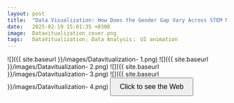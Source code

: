 ```yaml
---
layout: post
title:  "Data Visualization: How Does the Gender Gap Vary Across STEM Majors?"
date:   2025-02-19 15:01:35 +0300
image:  Datavitualization_cover.png
tags:   DataVitualization; Data Analysis； UI animation
---
```

![]({{ site.baseurl }}/images/Datavitualization- 1.png)
![]({{ site.baseurl }}/images/Datavitualization- 2.png)
![]({{ site.baseurl }}/images/Datavitualization- 3.png)
![]({{ site.baseurl }}/images/Datavitualization- 4.png)
<button onclick="window.location.href='https://khrystynaaa.github.io/GenderGapVisualization/';" style="padding:10px 20px;font-size:16px;">Click to see the Web</button>

